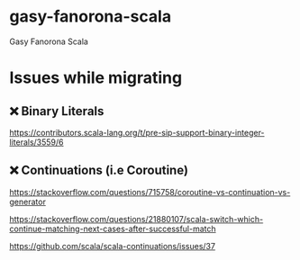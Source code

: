 # gasy-fanorona-scala
Gasy Fanorona Scala


# Issues while migrating

## :x: Binary Literals

https://contributors.scala-lang.org/t/pre-sip-support-binary-integer-literals/3559/6

## :x: Continuations (i.e Coroutine)

https://stackoverflow.com/questions/715758/coroutine-vs-continuation-vs-generator

https://stackoverflow.com/questions/21880107/scala-switch-which-continue-matching-next-cases-after-successful-match

https://github.com/scala/scala-continuations/issues/37
